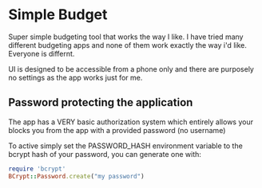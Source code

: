 # Simple Budget

Super simple budgeting tool that works the way I like. I have tried many
different budgeting apps and none of them work exactly the way i'd like.
Everyone is differnt.

UI is designed to be accessible from a phone only and there are purposely no
settings as the app works just for me.

## Password protecting the application

The app has a VERY basic authorization system which entirely allows your blocks
you from the app with a provided password (no username)

To active simply set the PASSWORD_HASH environment variable to the bcrypt hash
of your password, you can generate one with:

```ruby
require 'bcrypt'
BCrypt::Password.create("my password")
```
